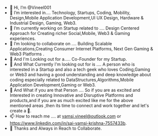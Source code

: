 - 👋 Hi, I’m @Vineel001
- 👀 I’m interested in.... Technology, Startups, Coding, Mobility, Design,Mobile Application Development,UI UX Design, Hardware & Industrial Design, Gaming, Web3.
- 🌱 I’m currently working on Startup related to .... Design Centered Approach for Creating richer Social,Mobile, Web3 & Gaming experiences.
- 💞️ I’m looking to collaborate on .... Building Scalable Applications,Creating Consumer Internet Platforms, Next Gen Gaming & Web3 Platforms .
- 💞️ And I'm Looking out for a..... Co-Founder for my Startup.
- 💞️ And What Currently I'm looking out for is .... A person who is interested in a Startup and also a tech geek who loves Coding,Gaming or Web3 and having a good understanding and deep knowledge
      about coding especially related to DataStructures,Algorithms,Mobile Application Development,Gaming or Web3.
- 💞️ And What if you are that Person .... So if you are as excited and Interested in creating Innovative and Disruptive Platforms and products,and if you are as much excited 
      like me for the above mentioned areas ,then its time to connect and work together and let's create a 🦄.
- 📫 How to reach me .... at vamsi.vineel@outlook.com or https://www.linkedin.com/in/sai-vamsi-krishna-7557433b.
- 💞️ Thanks and Always in Reach to Collaborate.
<!---
Vineel001/Vineel001 is a ✨ special ✨ repository because its `README.md` (this file) appears on your GitHub profile.
You can click the Preview link to take a look at your changes.
--->

